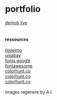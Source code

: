 # portfolio

[demob live](https://usri-rshid.github.io/portfolio/)<br/>
<br/>

#### ressources

[iloveimg](https://www.iloveimg.com/fr)<br/>
[pixabay](https://pixabay.com/)<br/>
[fonts.google](https://fonts.google.com/)<br/>
[fontawesome](https://fontawesome.com/)<br/>
[colorhunt.co](https://colorhunt.co/palette/ff204ea0153e5d0e4100224d)<br/>
[colorhunt.co](https://colorhunt.co/palette/5bbcfffffab7ffd1e37ea1ff)<br/>
[colorhunt.co](https://colorhunt.co/palette/0c0c0c481e149b3922f2613f)<br/>
<br/>
images regenere by A.I.